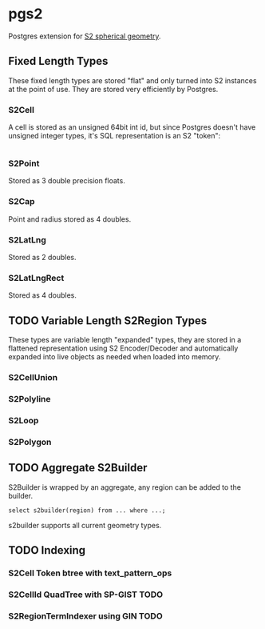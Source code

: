 # pgs2

Postgres extension for [S2 spherical geometry](https://s2geometry.io/).

## Fixed Length Types

These fixed length types are stored "flat" and only turned into S2
instances at the point of use.  They are stored very efficiently by
Postgres.

### S2Cell

A cell is stored as an unsigned 64bit int id, but since Postgres
doesn't have unsigned integer types, it's SQL representation is an S2
"token":

```

```

### S2Point

Stored as 3 double precision floats.

### S2Cap

Point and radius stored as 4 doubles.

### S2LatLng

Stored as 2 doubles.

### S2LatLngRect

Stored as 4 doubles.

## TODO Variable Length S2Region Types

These types are variable length "expanded" types, they are stored in a
flattened representation using S2 Encoder/Decoder and automatically
expanded into live objects as needed when loaded into memory.

### S2CellUnion

### S2Polyline

### S2Loop

### S2Polygon

## TODO Aggregate S2Builder

S2Builder is wrapped by an aggregate, any region can be added to the
builder.

  `select s2builder(region) from ... where ...;`

s2builder supports all current geometry types.

## TODO Indexing

### S2Cell Token btree with text_pattern_ops

### S2CellId QuadTree with SP-GIST TODO

### S2RegionTermIndexer using GIN TODO
